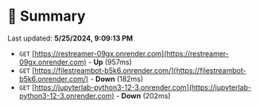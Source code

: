 # 📖 Summary
Last updated: **5/25/2024, 9:09:13 PM**

- `GET` [https://restreamer-09gx.onrender.com](https://restreamer-09gx.onrender.com) - **Up** (957ms)
- `GET` [https://filestreambot-b5k6.onrender.com/](https://filestreambot-b5k6.onrender.com/) - **Down** (182ms)
- `GET` [https://jupyterlab-python3-12-3.onrender.com](https://jupyterlab-python3-12-3.onrender.com) - **Down** (202ms)
